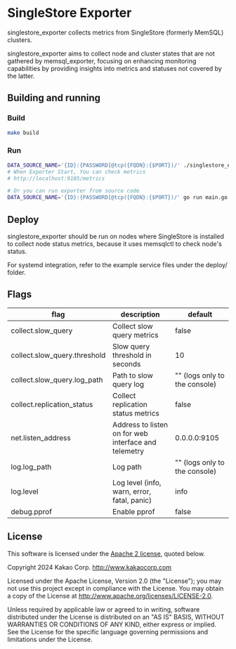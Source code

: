 # SingleStore Exporter

singlestore_exporter collects metrics from SingleStore (formerly MemSQL) clusters.

singlestore_exporter aims to collect node and cluster states that are not gathered by memsql_exporter, focusing on enhancing monitoring capabilities by providing insights into metrics and statuses not covered by the latter.

## Building and running

### Build

```bash
make build
```

### Run

```bash
DATA_SOURCE_NAME='{ID}:{PASSWORD]@tcp({FQDN}:{$PORT})/' ./singlestore_exporter <flags>
# When Exporter Start, You can check metrics
# http://localhost:9105/metrics

# Or you can run exporter from source code
DATA_SOURCE_NAME='{ID}:{PASSWORD]@tcp({FQDN}:{$PORT})/' go run main.go <flags>
```

## Deploy

singlestore_exporter should be run on nodes where SingleStore is installed to collect node status metrics, because it uses memsqlctl to check node's status.

For systemd integration, refer to the example service files under the deploy/ folder.

## Flags

| flag                         | description                                          | default                       |
| ---------------------------- | ---------------------------------------------------- | ----------------------------- |
| collect.slow_query           | Collect slow query metrics                           | false                         |
| collect.slow_query.threshold | Slow query threshold in seconds                      | 10                            |
| collect.slow_query.log_path  | Path to slow query log                               | "" (logs only to the console) |
| collect.replication_status   | Collect replication status metrics                   | false                         |
| net.listen_address           | Address to listen on for web interface and telemetry | 0.0.0.0:9105                  |
| log.log_path                 | Log path                                             | "" (logs only to the console) |
| log.level                    | Log level (info, warn, error, fatal, panic)          | info                          |
| debug.pprof                  | Enable pprof                                         | false                         |

## License

This software is licensed under the [Apache 2 license](LICENSE), quoted below.

Copyright 2024 Kakao Corp. <http://www.kakaocorp.com>

Licensed under the Apache License, Version 2.0 (the "License"); you may not
use this project except in compliance with the License. You may obtain a copy
of the License at http://www.apache.org/licenses/LICENSE-2.0.

Unless required by applicable law or agreed to in writing, software
distributed under the License is distributed on an "AS IS" BASIS, WITHOUT
WARRANTIES OR CONDITIONS OF ANY KIND, either express or implied. See the
License for the specific language governing permissions and limitations under
the License.
